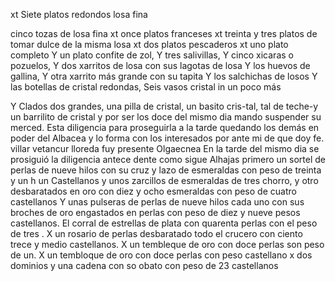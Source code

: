 xt
Siete platos redondos losa fina

cinco tozas de losa fina
xt once platos franceses
xt treinta y tres platos de tomar dulce de la misma losa
xt dos platos pescaderos
xt uno plato completo
Y un plato confite de zol,
Y tres salivillas,
Y cinco xicaras o pozuelos,
Y dos xarritos de losa con sus lagotas de losa
Y los huevos de gallina,
Y otra xarrito más grande con su tapita
Y los salchichas de losos
Y las botellas de cristal redondas,
Seis vasos cristal in
un poco más

Y
Clados dos grandes, una pilla de cristal, un basito cris-tal, tal de teche-y un barrilito de cristal y por ser los doce del mismo dia mando suspender su merced.
Esta diligencia para proseguirla a la tarde quedando los demás en poder del Albacea y lo forma con los interesados por ante mi de que doy fe.
villar vetancur lloreda fuy presente Olgaecnea
En la tarde del mismo dia se prosiguió la diligencia antece
dente como sigue
Alhajas
primero un sortel de perlas de nueve hilos con su
cruz y lazo de esmeraldas con peso de treinta y un h
un Castellanos
y unos zarcillos de esmeraldas de tres chorro, y otro
desbaratados en oro con diez y ocho esmeraldas con peso de
cuatro castellanos
Y unas pulseras de perlas de nueve hilos cada uno con sus broches de oro engastados en perlas con peso de diez y nueve pesos castellanos.
El corral de estrellas de plata con quarenta perlas con el peso de tres . X un rosario de perlas desbaratado todo el crucero con ciento trece y medio castellanos. X un tembleque de oro con doce perlas son peso de un.
X un tembloque de oro con doce perlas con peso
castellano x dos dominios
y una cadena con so obato con peso de 23 castellanos